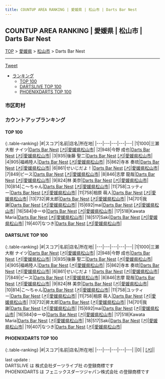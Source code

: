 ```yaml
---
title: COUNTUP AREA RANKING | 愛媛県 | 松山市 | Darts Bar Nest
---
```

## COUNTUP AREA RANKING | 愛媛県 | 松山市 | Darts Bar Nest

[TOP](/darts/rank/) > [愛媛県](/darts/rank/愛媛県/) > [松山市](/darts/rank/愛媛県/松山市/) > Darts Bar Nest

___

<a href="https://twitter.com/share?ref_src=twsrc%5Etfw" data-text="COUNTUP AREA RANKING | 愛媛県松山市Darts Bar Nest" class="twitter-share-button" data-hashtags="DARTSLIVE,PHOENIXDARTS,darts,ダーツ" data-show-count="false">Tweet</a>

* [ランキング](#カウントアップランキング)
    * [TOP 100](#top-100)
    * [DARTSLIVE TOP 100](#dartslive-top-100)
    * [PHOENIXDARTS TOP 100](#phoenixdarts-top-100)

### 市区町村

<ul>

</ul>

### カウントアップランキング

#### TOP 100



{:.table-ranking}
|#|スコア|名前|店名|所在地|
|---|---|---|---|---|
|1|1000|<span class="rank-name-dl">三瀬大樹 ナイツ</span>|<a href="/darts/rank/shops/15fb4a9684bbb5fe0d9b047a20a7ba1e.html">Darts Bar Nest</a> <a href="https://search.dartslive.com/jp/shop/15fb4a9684bbb5fe0d9b047a20a7ba1e">[↗]</a>|<a href="/darts/rank/愛媛県/松山市">愛媛県松山市</a>|
|2|948|<span class="rank-name-dl">今野 成也</span>|<a href="/darts/rank/shops/15fb4a9684bbb5fe0d9b047a20a7ba1e.html">Darts Bar Nest</a> <a href="https://search.dartslive.com/jp/shop/15fb4a9684bbb5fe0d9b047a20a7ba1e">[↗]</a>|<a href="/darts/rank/愛媛県/松山市">愛媛県松山市</a>|
|3|935|<span class="rank-name-dl">後藤 聖二</span>|<a href="/darts/rank/shops/15fb4a9684bbb5fe0d9b047a20a7ba1e.html">Darts Bar Nest</a> <a href="https://search.dartslive.com/jp/shop/15fb4a9684bbb5fe0d9b047a20a7ba1e">[↗]</a>|<a href="/darts/rank/愛媛県/松山市">愛媛県松山市</a>|
|4|905|<span class="rank-name-dl">福嶋陸人</span>|<a href="/darts/rank/shops/15fb4a9684bbb5fe0d9b047a20a7ba1e.html">Darts Bar Nest</a> <a href="https://search.dartslive.com/jp/shop/15fb4a9684bbb5fe0d9b047a20a7ba1e">[↗]</a>|<a href="/darts/rank/愛媛県/松山市">愛媛県松山市</a>|
|5|862|<span class="rank-name-dl">寺本 奏琉</span>|<a href="/darts/rank/shops/15fb4a9684bbb5fe0d9b047a20a7ba1e.html">Darts Bar Nest</a> <a href="https://search.dartslive.com/jp/shop/15fb4a9684bbb5fe0d9b047a20a7ba1e">[↗]</a>|<a href="/darts/rank/愛媛県/松山市">愛媛県松山市</a>|
|6|861|<span class="rank-name-dl">せいじだよ！</span>|<a href="/darts/rank/shops/15fb4a9684bbb5fe0d9b047a20a7ba1e.html">Darts Bar Nest</a> <a href="https://search.dartslive.com/jp/shop/15fb4a9684bbb5fe0d9b047a20a7ba1e">[↗]</a>|<a href="/darts/rank/愛媛県/松山市">愛媛県松山市</a>|
|7|849|<span class="rank-name-dl">ピース</span>|<a href="/darts/rank/shops/15fb4a9684bbb5fe0d9b047a20a7ba1e.html">Darts Bar Nest</a> <a href="https://search.dartslive.com/jp/shop/15fb4a9684bbb5fe0d9b047a20a7ba1e">[↗]</a>|<a href="/darts/rank/愛媛県/松山市">愛媛県松山市</a>|
|8|846|<span class="rank-name-dl">志摩 龍哉</span>|<a href="/darts/rank/shops/15fb4a9684bbb5fe0d9b047a20a7ba1e.html">Darts Bar Nest</a> <a href="https://search.dartslive.com/jp/shop/15fb4a9684bbb5fe0d9b047a20a7ba1e">[↗]</a>|<a href="/darts/rank/愛媛県/松山市">愛媛県松山市</a>|
|9|824|<span class="rank-name-dl">林 美奈</span>|<a href="/darts/rank/shops/15fb4a9684bbb5fe0d9b047a20a7ba1e.html">Darts Bar Nest</a> <a href="https://search.dartslive.com/jp/shop/15fb4a9684bbb5fe0d9b047a20a7ba1e">[↗]</a>|<a href="/darts/rank/愛媛県/松山市">愛媛県松山市</a>|
|10|814|<span class="rank-name-dl">こ〜ちゃん</span>|<a href="/darts/rank/shops/15fb4a9684bbb5fe0d9b047a20a7ba1e.html">Darts Bar Nest</a> <a href="https://search.dartslive.com/jp/shop/15fb4a9684bbb5fe0d9b047a20a7ba1e">[↗]</a>|<a href="/darts/rank/愛媛県/松山市">愛媛県松山市</a>|
|11|758|<span class="rank-name-dl">ユッティー</span>|<a href="/darts/rank/shops/15fb4a9684bbb5fe0d9b047a20a7ba1e.html">Darts Bar Nest</a> <a href="https://search.dartslive.com/jp/shop/15fb4a9684bbb5fe0d9b047a20a7ba1e">[↗]</a>|<a href="/darts/rank/愛媛県/松山市">愛媛県松山市</a>|
|11|758|<span class="rank-name-dl">相原 萌人</span>|<a href="/darts/rank/shops/15fb4a9684bbb5fe0d9b047a20a7ba1e.html">Darts Bar Nest</a> <a href="https://search.dartslive.com/jp/shop/15fb4a9684bbb5fe0d9b047a20a7ba1e">[↗]</a>|<a href="/darts/rank/愛媛県/松山市">愛媛県松山市</a>|
|13|732|<span class="rank-name-dl">昇太郎</span>|<a href="/darts/rank/shops/15fb4a9684bbb5fe0d9b047a20a7ba1e.html">Darts Bar Nest</a> <a href="https://search.dartslive.com/jp/shop/15fb4a9684bbb5fe0d9b047a20a7ba1e">[↗]</a>|<a href="/darts/rank/愛媛県/松山市">愛媛県松山市</a>|
|14|701|<span class="rank-name-dl">我謝</span>|<a href="/darts/rank/shops/15fb4a9684bbb5fe0d9b047a20a7ba1e.html">Darts Bar Nest</a> <a href="https://search.dartslive.com/jp/shop/15fb4a9684bbb5fe0d9b047a20a7ba1e">[↗]</a>|<a href="/darts/rank/愛媛県/松山市">愛媛県松山市</a>|
|15|692|<span class="rank-name-dl">mai</span>|<a href="/darts/rank/shops/15fb4a9684bbb5fe0d9b047a20a7ba1e.html">Darts Bar Nest</a> <a href="https://search.dartslive.com/jp/shop/15fb4a9684bbb5fe0d9b047a20a7ba1e">[↗]</a>|<a href="/darts/rank/愛媛県/松山市">愛媛県松山市</a>|
|16|584|<span class="rank-name-dl">ゆーゆ</span>|<a href="/darts/rank/shops/15fb4a9684bbb5fe0d9b047a20a7ba1e.html">Darts Bar Nest</a> <a href="https://search.dartslive.com/jp/shop/15fb4a9684bbb5fe0d9b047a20a7ba1e">[↗]</a>|<a href="/darts/rank/愛媛県/松山市">愛媛県松山市</a>|
|17|518|<span class="rank-name-dl">Kawata Maria</span>|<a href="/darts/rank/shops/15fb4a9684bbb5fe0d9b047a20a7ba1e.html">Darts Bar Nest</a> <a href="https://search.dartslive.com/jp/shop/15fb4a9684bbb5fe0d9b047a20a7ba1e">[↗]</a>|<a href="/darts/rank/愛媛県/松山市">愛媛県松山市</a>|
|18|517|<span class="rank-name-dl">Saki</span>|<a href="/darts/rank/shops/15fb4a9684bbb5fe0d9b047a20a7ba1e.html">Darts Bar Nest</a> <a href="https://search.dartslive.com/jp/shop/15fb4a9684bbb5fe0d9b047a20a7ba1e">[↗]</a>|<a href="/darts/rank/愛媛県/松山市">愛媛県松山市</a>|
|19|407|<span class="rank-name-dl">なつき</span>|<a href="/darts/rank/shops/15fb4a9684bbb5fe0d9b047a20a7ba1e.html">Darts Bar Nest</a> <a href="https://search.dartslive.com/jp/shop/15fb4a9684bbb5fe0d9b047a20a7ba1e">[↗]</a>|<a href="/darts/rank/愛媛県/松山市">愛媛県松山市</a>|


#### DARTSLIVE TOP 100



{:.table-ranking}
|#|スコア|名前|店名|所在地|
|---|---|---|---|---|
|1|1000|<span class="rank-name-dl">三瀬大樹 ナイツ</span>|<a href="/darts/rank/shops/15fb4a9684bbb5fe0d9b047a20a7ba1e.html">Darts Bar Nest</a> <a href="https://search.dartslive.com/jp/shop/15fb4a9684bbb5fe0d9b047a20a7ba1e">[↗]</a>|<a href="/darts/rank/愛媛県/松山市">愛媛県松山市</a>|
|2|948|<span class="rank-name-dl">今野 成也</span>|<a href="/darts/rank/shops/15fb4a9684bbb5fe0d9b047a20a7ba1e.html">Darts Bar Nest</a> <a href="https://search.dartslive.com/jp/shop/15fb4a9684bbb5fe0d9b047a20a7ba1e">[↗]</a>|<a href="/darts/rank/愛媛県/松山市">愛媛県松山市</a>|
|3|935|<span class="rank-name-dl">後藤 聖二</span>|<a href="/darts/rank/shops/15fb4a9684bbb5fe0d9b047a20a7ba1e.html">Darts Bar Nest</a> <a href="https://search.dartslive.com/jp/shop/15fb4a9684bbb5fe0d9b047a20a7ba1e">[↗]</a>|<a href="/darts/rank/愛媛県/松山市">愛媛県松山市</a>|
|4|905|<span class="rank-name-dl">福嶋陸人</span>|<a href="/darts/rank/shops/15fb4a9684bbb5fe0d9b047a20a7ba1e.html">Darts Bar Nest</a> <a href="https://search.dartslive.com/jp/shop/15fb4a9684bbb5fe0d9b047a20a7ba1e">[↗]</a>|<a href="/darts/rank/愛媛県/松山市">愛媛県松山市</a>|
|5|862|<span class="rank-name-dl">寺本 奏琉</span>|<a href="/darts/rank/shops/15fb4a9684bbb5fe0d9b047a20a7ba1e.html">Darts Bar Nest</a> <a href="https://search.dartslive.com/jp/shop/15fb4a9684bbb5fe0d9b047a20a7ba1e">[↗]</a>|<a href="/darts/rank/愛媛県/松山市">愛媛県松山市</a>|
|6|861|<span class="rank-name-dl">せいじだよ！</span>|<a href="/darts/rank/shops/15fb4a9684bbb5fe0d9b047a20a7ba1e.html">Darts Bar Nest</a> <a href="https://search.dartslive.com/jp/shop/15fb4a9684bbb5fe0d9b047a20a7ba1e">[↗]</a>|<a href="/darts/rank/愛媛県/松山市">愛媛県松山市</a>|
|7|849|<span class="rank-name-dl">ピース</span>|<a href="/darts/rank/shops/15fb4a9684bbb5fe0d9b047a20a7ba1e.html">Darts Bar Nest</a> <a href="https://search.dartslive.com/jp/shop/15fb4a9684bbb5fe0d9b047a20a7ba1e">[↗]</a>|<a href="/darts/rank/愛媛県/松山市">愛媛県松山市</a>|
|8|846|<span class="rank-name-dl">志摩 龍哉</span>|<a href="/darts/rank/shops/15fb4a9684bbb5fe0d9b047a20a7ba1e.html">Darts Bar Nest</a> <a href="https://search.dartslive.com/jp/shop/15fb4a9684bbb5fe0d9b047a20a7ba1e">[↗]</a>|<a href="/darts/rank/愛媛県/松山市">愛媛県松山市</a>|
|9|824|<span class="rank-name-dl">林 美奈</span>|<a href="/darts/rank/shops/15fb4a9684bbb5fe0d9b047a20a7ba1e.html">Darts Bar Nest</a> <a href="https://search.dartslive.com/jp/shop/15fb4a9684bbb5fe0d9b047a20a7ba1e">[↗]</a>|<a href="/darts/rank/愛媛県/松山市">愛媛県松山市</a>|
|10|814|<span class="rank-name-dl">こ〜ちゃん</span>|<a href="/darts/rank/shops/15fb4a9684bbb5fe0d9b047a20a7ba1e.html">Darts Bar Nest</a> <a href="https://search.dartslive.com/jp/shop/15fb4a9684bbb5fe0d9b047a20a7ba1e">[↗]</a>|<a href="/darts/rank/愛媛県/松山市">愛媛県松山市</a>|
|11|758|<span class="rank-name-dl">ユッティー</span>|<a href="/darts/rank/shops/15fb4a9684bbb5fe0d9b047a20a7ba1e.html">Darts Bar Nest</a> <a href="https://search.dartslive.com/jp/shop/15fb4a9684bbb5fe0d9b047a20a7ba1e">[↗]</a>|<a href="/darts/rank/愛媛県/松山市">愛媛県松山市</a>|
|11|758|<span class="rank-name-dl">相原 萌人</span>|<a href="/darts/rank/shops/15fb4a9684bbb5fe0d9b047a20a7ba1e.html">Darts Bar Nest</a> <a href="https://search.dartslive.com/jp/shop/15fb4a9684bbb5fe0d9b047a20a7ba1e">[↗]</a>|<a href="/darts/rank/愛媛県/松山市">愛媛県松山市</a>|
|13|732|<span class="rank-name-dl">昇太郎</span>|<a href="/darts/rank/shops/15fb4a9684bbb5fe0d9b047a20a7ba1e.html">Darts Bar Nest</a> <a href="https://search.dartslive.com/jp/shop/15fb4a9684bbb5fe0d9b047a20a7ba1e">[↗]</a>|<a href="/darts/rank/愛媛県/松山市">愛媛県松山市</a>|
|14|701|<span class="rank-name-dl">我謝</span>|<a href="/darts/rank/shops/15fb4a9684bbb5fe0d9b047a20a7ba1e.html">Darts Bar Nest</a> <a href="https://search.dartslive.com/jp/shop/15fb4a9684bbb5fe0d9b047a20a7ba1e">[↗]</a>|<a href="/darts/rank/愛媛県/松山市">愛媛県松山市</a>|
|15|692|<span class="rank-name-dl">mai</span>|<a href="/darts/rank/shops/15fb4a9684bbb5fe0d9b047a20a7ba1e.html">Darts Bar Nest</a> <a href="https://search.dartslive.com/jp/shop/15fb4a9684bbb5fe0d9b047a20a7ba1e">[↗]</a>|<a href="/darts/rank/愛媛県/松山市">愛媛県松山市</a>|
|16|584|<span class="rank-name-dl">ゆーゆ</span>|<a href="/darts/rank/shops/15fb4a9684bbb5fe0d9b047a20a7ba1e.html">Darts Bar Nest</a> <a href="https://search.dartslive.com/jp/shop/15fb4a9684bbb5fe0d9b047a20a7ba1e">[↗]</a>|<a href="/darts/rank/愛媛県/松山市">愛媛県松山市</a>|
|17|518|<span class="rank-name-dl">Kawata Maria</span>|<a href="/darts/rank/shops/15fb4a9684bbb5fe0d9b047a20a7ba1e.html">Darts Bar Nest</a> <a href="https://search.dartslive.com/jp/shop/15fb4a9684bbb5fe0d9b047a20a7ba1e">[↗]</a>|<a href="/darts/rank/愛媛県/松山市">愛媛県松山市</a>|
|18|517|<span class="rank-name-dl">Saki</span>|<a href="/darts/rank/shops/15fb4a9684bbb5fe0d9b047a20a7ba1e.html">Darts Bar Nest</a> <a href="https://search.dartslive.com/jp/shop/15fb4a9684bbb5fe0d9b047a20a7ba1e">[↗]</a>|<a href="/darts/rank/愛媛県/松山市">愛媛県松山市</a>|
|19|407|<span class="rank-name-dl">なつき</span>|<a href="/darts/rank/shops/15fb4a9684bbb5fe0d9b047a20a7ba1e.html">Darts Bar Nest</a> <a href="https://search.dartslive.com/jp/shop/15fb4a9684bbb5fe0d9b047a20a7ba1e">[↗]</a>|<a href="/darts/rank/愛媛県/松山市">愛媛県松山市</a>|


#### PHOENIXDARTS TOP 100



{:.table-ranking}
|#|スコア|名前|店名|所在地|
|---|---|---|---|---|
||0|<span class="rank-name-dl"> </span>|<a href="/darts/rank/shops/.html"></a> <a href="">[↗]</a>|<a href="/darts/rank//"></a>|


<div class="footer border-top border-gray-light mt-5 pt-3 text-right text-gray">
    last update : <span style="font-weight: italic" id="foot_last_modified"></span><br />
    DARTSLIVE は 株式会社ダーツライブ社 の登録商標です<br />
    PHOENIXDARTS は フェニックスダーツジャパン株式会社 の登録商標です<br />
</div>

<script src="https://cdnjs.cloudflare.com/ajax/libs/jquery.tablesorter/2.31.3/js/jquery.tablesorter.min.js" integrity="sha512-qzgd5cYSZcosqpzpn7zF2ZId8f/8CHmFKZ8j7mU4OUXTNRd5g+ZHBPsgKEwoqxCtdQvExE5LprwwPAgoicguNg==" crossorigin="anonymous" referrerpolicy="no-referrer"></script>
<link rel="stylesheet" href="https://cdnjs.cloudflare.com/ajax/libs/jquery.tablesorter/2.31.3/css/theme.default.min.css" integrity="sha512-wghhOJkjQX0Lh3NSWvNKeZ0ZpNn+SPVXX1Qyc9OCaogADktxrBiBdKGDoqVUOyhStvMBmJQ8ZdMHiR3wuEq8+w==" crossorigin="anonymous" referrerpolicy="no-referrer" />
<script>
$(function() {
    $(".table-ranking").tablesorter({sortList:[[0, 0]]});
    $("#foot_last_modified").text(formatDate(new Date(document.lastModified), 'yyyy-MM-dd HH:mm:ss'));
});
</script>

<script async src="https://platform.twitter.com/widgets.js" charset="utf-8"></script>